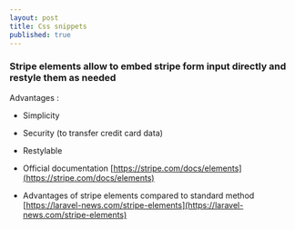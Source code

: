```yaml
---
layout: post
title: Css snippets
published: true
---
```


### Stripe elements allow to embed stripe form input directly and restyle them as needed  

Advantages : 

* Simplicity 
* Security (to transfer credit card data)
* Restylable


* Official documentation [https://stripe.com/docs/elements](https://stripe.com/docs/elements)
* Advantages of stripe elements compared to standard method [https://laravel-news.com/stripe-elements](https://laravel-news.com/stripe-elements)